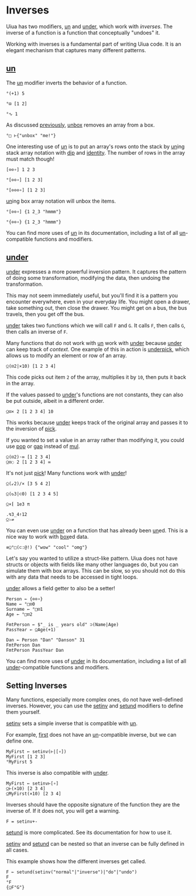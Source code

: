 # Inverses

Uiua has two modifiers, [un](/tutorial/un) and [under](/tutorial/under), which work with *inverses*. The inverse of a function is a function that conceptually "undoes" it.

Working with inverses is a fundamental part of writing Uiua code. It is an elegant mechanism that captures many different patterns.

## [un](/tutorial/un)

The [un](/tutorial/un) modifier inverts the behavior of a function.

```uiua
°(+1) 5
```

```uiua
°⊟ [1 2]
```

```uiua
°∿ 1
```

As discussed [previously](/tutorial/arrays#array-model), [un](/tutorial/un)[box](/tutorial/box) removes an array from a box.

```uiua
°□ ⊢{"unbox" "me!"}
```

One interesting use of [un](/tutorial/un) is to put an array's rows onto the stack by [un](/tutorial/un)ing stack array notation with [dip](/tutorial/dip) and [identity](/tutorial/identity). The number of rows in the array must match though!

```uiua
[⊙⊙∘] 1 2 3
```

```uiua
°[⊙⊙∘] [1 2 3]
```

```uiua should fail
°[⊙⊙⊙∘] [1 2 3]
```

[un](/tutorial/un)ing box array notation will unbox the items.

```uiua
°[⊙⊙∘] {1 2_3 "hmmm"}
```

```uiua
°{⊙⊙∘} {1 2_3 "hmmm"}
```

You can find more uses of [un](/tutorial/un) in its documentation, including a list of all [un](/tutorial/un)-compatible functions and modifiers.

## [under](/tutorial/under)

[under](/tutorial/under) expresses a more powerful inversion pattern. It captures the pattern of doing some transformation, modifying the data, then undoing the transformation.

This may not seem immediately useful, but you'll find it is a pattern you encounter everywhere, even in your everyday life. You might open a drawer, take something out, then close the drawer. You might get on a bus, the bus travels, then you get off the bus.

[under](/tutorial/under) takes two functions which we will call `F` and `G`. It calls `F`, then calls `G`, then calls an inverse of `F`.

Many functions that do not work with [un](/tutorial/un) work with [under](/tutorial/under) because [under](/tutorial/under) can keep track of *context*. One example of this in action is [under](/tutorial/under)[pick](/tutorial/pick), which allows us to modify an element or row of an array.

```uiua
⍜(⊡2|×10) [1 2 3 4]
```

This code picks out item `2` of the array, multiplies it by `10`, then puts it back in the array.

If the values passed to [under](/tutorial/under)'s functions are not constants, they can also be put outside, albeit in a different order.

```uiua
⍜⊡× 2 [1 2 3 4] 10
```

This works because [under](/tutorial/under) keeps track of the original array and passes it to the inversion of [pick](/tutorial/pick).

If you wanted to set a value in an array rather than modifying it, you could use [pop](/tutorial/pop) or [gap](/tutorial/gap) instead of [mul](/tutorial/mul).

```uiua
⍜(⊡2)⋅∞ [1 2 3 4]
⍜⊡◌ 2 [1 2 3 4] ∞
```

It's not just [pick](/tutorial/pick)! Many functions work with [under](/tutorial/under)!

```uiua
⍜(↙2)/× [3 5 4 2]
```

```uiua
⍜(↻3|⊂0) [1 2 3 4 5]
```

```uiua
⍜×⁅ 1e3 π
```

```uiua
.↯3_4⇡12
⍜♭⇌
```

You can even use [under](/tutorial/under) on a function that has already been [un](/tutorial/un)ed. This is a nice way to work with [box](/tutorial/box)ed data.

```uiua
≡⍜°□(⊂:@!) {"wow" "cool" "omg"}
```

Let's say you wanted to utilize a struct-like pattern. Uiua does not have structs or objects with fields like many other languages do, but you can simulate them with box arrays. This can be slow, so you should not do this with any data that needs to be accessed in tight loops.

[under](/tutorial/under) allows a field getter to also be a setter!

```uiua
Person ← {⊙⊙∘}
Name ← °□⊡0
Surname ← °□⊡1
Age ← °□⊡2

FmtPerson ← $"_ is _ years old" ⊃(Name|Age)
PassYear ← ⍜Age(+1)

Dan ← Person "Dan" "Danson" 31
FmtPerson Dan
FmtPerson PassYear Dan
```

You can find more uses of [under](/tutorial/under) in its documentation, including a list of all [under](/tutorial/under)-compatible functions and modifiers.

## Setting Inverses

Many functions, especially more complex ones, do not have well-defined inverses. However, you can use the [setinv](/tutorial/setinv) and [setund](/tutorial/setund) modifiers to define them yourself.

[setinv](/tutorial/setinv) sets a simple inverse that is compatible with [un](/tutorial/un).

For example, [first](/tutorial/first) does not have an [un](/tutorial/un)-compatible inverse, but we can define one.

```uiua
MyFirst ← setinv(⊢|[∘])
MyFirst [1 2 3]
°MyFirst 5
```

This inverse is also compatible with [under](/tutorial/under).

```uiua
MyFirst ← setinv⊢[∘]
⍜⊢(×10) [2 3 4]
⍜MyFirst(×10) [2 3 4]
```

Inverses should have the opposite signature of the function they are the inverse of. If it does not, you will get a warning.

```uiua should fail
F = setinv+-
```

[setund](/tutorial/setund) is more complicated. See its documentation for how to use it.

[setinv](/tutorial/setinv) and [setund](/tutorial/setund) can be nested so that an inverse can be fully defined in all cases.

This example shows how the different inverses get called.

```uiua
F ← setund(setinv("normal"|"inverse")|"do"|"undo")
F
°F
{⍜F"G"}
```
